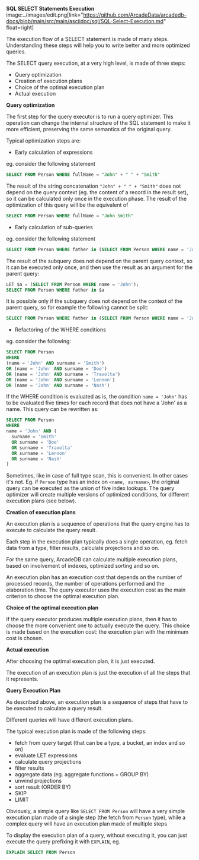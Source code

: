 **SQL SELECT Statements Execution**  
image:../images/edit.png[link="https://github.com/ArcadeData/arcadedb-docs/blob/main/src/main/asciidoc/sql/SQL-Select-Execution.md" float=right]

The execution flow of a SELECT statement is made of many steps. 
Understanding these steps will help you to write better and more optimized queries.

The SELECT query execution, at a very high level, is made of three steps:
- Query optimization
- Creation of execution plans
- Choice of the optimal execution plan
- Actual execution

**Query optimization**

The first step for the query executor is to run a query optimizer. This operation can change the internal structure of the SQL statement to make it more efficient, preserving the same semantics of the original query.

Typical optimization steps are:

- Early calculation of expressions

eg. consider the following statement
```sql
SELECT FROM Person WHERE fullName = "John" + " " + "Smith" 
```
The result of the string concatenation `"John" + " " + "Smith"` does not depend on the query context (eg. the content of a record in the result set), so it can be calculated only once in the execution phase. The result of the optimization of this query will be the equivalent of

```sql
SELECT FROM Person WHERE fullName = "John Smith" 
```

- Early calculation of sub-queries

eg. consider the following statement
```sql
SELECT FROM Person WHERE father in (SELECT FROM Person WHERE name = 'John')
```
The result of the subquery does not depend on the parent query context, so it can be executed only once, and then use the result as an argument for the parent query:

```sql
LET $a = (SELECT FROM Person WHERE name = 'John');
SELECT FROM Person WHERE father in $a 
```

It is possible only if the subquery does not depend on the context of the parent query, so for example the following cannot be split:

```sql
SELECT FROM Person WHERE father in (SELECT FROM Person WHERE name = 'John' and surname = $parent.$current.surname)
```

- Refactoring of the WHERE conditions 

eg. consider the following:

```sql
SELECT FROM Person 
WHERE 
(name = 'John' AND surname = 'Smith') 
OR (name = 'John' AND surname = 'Doe') 
OR (name = 'John' AND surname = 'Travolta') 
OR (name = 'John' AND surname = 'Lennon')
OR (name = 'John' AND surname = 'Nash') 
```

If the WHERE condition is evaluated as is, the condition `name = 'John'` has to be evaluated five times for each record that does not have a 'John' as a name. This query can be rewritten as:

```sql
SELECT FROM Person 
WHERE 
name = 'John' AND (
  surname = 'Smith'
  OR surname = 'Doe'
  OR surname = 'Travolta'
  OR surname = 'Lennon'
  OR surname = 'Nash'
)
```

Sometimes, like in case of full type scan, this is convenient. In other cases it's not. Eg. if `Person` type has an index on `<name, surname>`, the original query can be executed as the union of five index lookups. The query optimizer will create multiple versions of optimized conditions, for different execution plans (see below).


**Creation of execution plans**

An execution plan is a sequence of operations that the query engine has to execute to calculate the query result.

Each step in the execution plan typically does a single operation, eg. fetch data from a type, filter results, calculate projections and so on.

For the same query, ArcadeDB can calculate multiple execution plans, based on involvement of indexes, optimized sorting and so on.

An execution plan has an execution cost that depends on the number of processed records, the number of operations performed and the elaboration time. The query executor uses the execution cost as the main criterion to choose the optimal execution plan.


**Choice of the optimal execution plan**

If the query executor produces multiple execution plans, then it has to choose the more convenient one to actually execute the query.
This choice is made based on the execution cost: the execution plan with the minimum cost is chosen.

**Actual execution**

After choosing the optimal execution plan, it is just executed.

The execution of an execution plan is just the execution of all the steps that it represents.


**Query Execution Plan**

As described above, an execution plan is a sequence of steps that have to be executed to calculate a query result.

Different queries will have different execution plans.

The typical execution plan is made of the following steps:

- fetch from query target (that can be a type, a bucket, an index and so on)
- evaluate LET expressions
- calculate query projections
- filter results
- aggregate data (eg. aggregate functions + GROUP BY)
- unwind projections
- sort result (ORDER BY)
- SKIP
- LIMIT

Obviously, a simple query like `SELECT FROM Person` will have a very simple execution plan made of a single step (the fetch from `Person` type), while a complex query will have an execution plan made of multiple steps

To display the execution plan of a query, without executing it, you can just execute the query prefixing it with `EXPLAIN`, eg.

```sql
EXPLAIN SELECT FROM Person 
```
